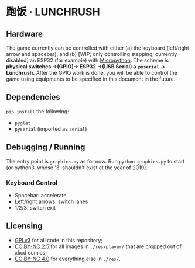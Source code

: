 # 跑饭 · LUNCHRUSH
## Hardware
The game currently can be controlled with either (a) the keyboard (left/right arrow and spacebar), and (b) [WIP; only controlling stepping, currently disabled] an ESP32 (for example) with [Micropython](https://micropython.org). The scheme is **physical switches ->(GPIO)-> ESP32 ->(USB Serial)->     `pyserial` -> Lunchrush.** After the GPIO work is done, you will be able to control the game using equipments to be specified in this document in the future.

## Dependencies
`pip install` the following:
- `pyglet`
- `pyserial` (imported as `serial`)

## Debugging / Running
The entry point is `graphics.py` as for now. Run `python graphics.py` to start (or python3, whose '3' shouldn't exist at the year of 2019).

### Keyboard Control
- Spacebar: accelerate
- Left/right arrows: switch lanes
- 1/2/3: switch exit

## Licensing
- [GPLv3](https://www.gnu.org/licenses/gpl-3.0) for all code in this repository;
- [CC BY-NC 2.5](https://creativecommons.org/licenses/by-nc/2.5/) for all images in `./res/player/` that are cropped out of xkcd comics;
- [CC BY-NC 4.0](https://creativecommons.org/licenses/by-nc/4.0/) for everything else in `./res/`.
